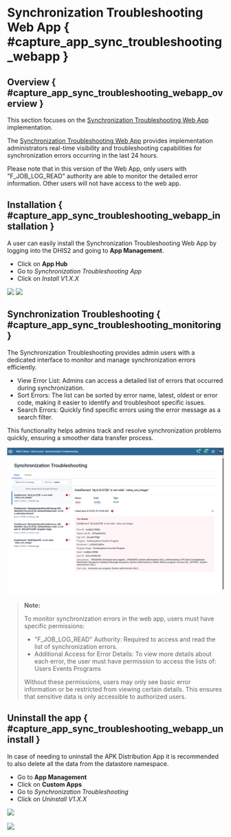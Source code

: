 # Synchronization Troubleshooting Web App { #capture_app_sync_troubleshooting_webapp }
## Overview { #capture_app_sync_troubleshooting_webapp_overview }

This section focuses on the [Synchronization Troubleshooting Web App](https://apps.dhis2.org/app/dff273fc-909e-48af-b151-c4d7e9c8a12c) implementation.

The [Synchronization Troubleshooting Web App](https://apps.dhis2.org/app/dff273fc-909e-48af-b151-c4d7e9c8a12c) provides implementation administrators real-time visibility and troubleshooting capabilities for synchronization errors occurring in the last 24 hours.

Please note that in this version of the Web App, only users with "F_JOB_LOG_READ" authority are able to monitor the detailed error information. Other users will not have access to the web app.

## Installation { #capture_app_sync_troubleshooting_webapp_installation }

A user can easily install the Synchronization Troubleshooting Web App by logging into the DHIS2 and going to **App Management**.

- Click on **App Hub**
- Go to *Synchronization Troubleshooting App*
- Click on *Install V1.X.X*

![](resources/images/capture-app-apk-distribution-app-hub-install.png)
![](resources/images/capture-app-apk-distribution-app-hub-install-webapp.png)


## Synchronization Troubleshooting { #capture_app_sync_troubleshooting_monitoring }

The Synchronization Troubleshooting provides admin users with a dedicated interface to monitor and manage synchronization errors efficiently.

- View Error List: Admins can access a detailed list of errors that occurred during synchronization.
- Sort Errors: The list can be sorted by error name, latest, oldest or error code, making it easier to identify and troubleshoot specific issues.
- Search Errors: Quickly find specific errors using the error message as a search filter.

This functionality helps admins track and resolve synchronization problems quickly, ensuring a smoother data transfer process.

![](resources/images/capture-app-sync-troubleshooting-errors.png)


> **Note:**
>
> To monitor synchronization errors in the web app, users must have specific permissions:
> 
> - "F_JOB_LOG_READ" Authority: Required to access and read the list of synchronization errors.
> - Additional Access for Error Details: To view more details about each error, the user must have permission to access the lists of:
> Users
> Events
> Programs
>
> Without these permissions, users may only see basic error information or be restricted from viewing certain details. This ensures that sensitive data is only accessible to authorized users.
>
>



## Uninstall the app { #capture_app_sync_troubleshooting_webapp_uninstall }

In case of needing to uninstall the APK Distribution App it is recommended to also delete all the data from the datastore namespace.

- Go to **App Management**
- Click on **Custom Apps**
- Go to *Synchronization Troubleshooting*
- Click on *Uninstall V1.X.X*

![](resources/images/capture-app-apk-distribution-unistall-custom-app.png)

![](resources/images/capture-app-apk-distribution-unistall-apk.png)
